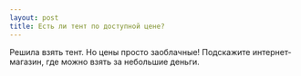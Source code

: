 ```yaml
---
layout: post 
title: Есть ли тент по доступной цене? 
--- 
```

Решила взять тент. Но цены просто заоблачные! Подскажите интернет-магазин, где можно взять за небольшие деньги. 